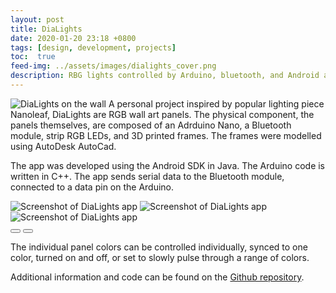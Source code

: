 ```yaml
---
layout: post
title: DiaLights
date: 2020-01-20 23:18 +0800
tags: [design, development, projects]
toc:  true
feed-img: ../assets/images/dialights_cover.png
description: RBG lights controlled by Arduino, bluetooth, and Android application
---
```

<img class="pink-shadow center" src="../../../../assets/images/dialights.png" alt="DiaLights on the wall"/>
A personal project inspired by popular lighting piece Nanoleaf, DiaLights are RGB wall art panels. The physical component, the panels themselves, are composed of an Adrduino Nano, a Bluetooth module, strip RGB LEDs, and 3D printed frames. The frames were modelled using AutoDesk AutoCad.

The app was developed using the Android SDK in Java. The Arduino code is written in C++. The app sends serial data to the Bluetooth module, connected to a data pin on the Arduino.

<div class="siema">
    <img class="w-60" src="../../../../assets/images/dialights_app_1.png" alt="Screenshot of DiaLights app"/>
    <img class="w-60" src="../../../../assets/images/dialights_app_2.png" alt="Screenshot of DiaLights app"/>
    <img class="w-60" src="../../../../assets/images/dialights_app_3.png" alt="Screenshot of DiaLights app"/>
</div>
<div class="gallery-button-container center">
    <button class="prev center gallery-button"><i class="fas fa-backward" aria-hidden="true"></i></button>
    <button class="next center gallery-button"><i class="fas fa-forward" aria-hidden="true"></i></button>
</div>


The individual panel colors can be controlled individually, synced to one color, turned on and off, or set to slowly pulse through a range of colors.

Additional information and code can be found on the <a href="https://github.com/smicklas/DiaLights">Github repository</a>.